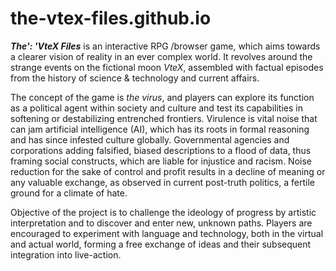 # the-vtex-files.github.io
**_The': 'VteX Files_** is an interactive RPG /browser game, which aims towards a clearer vision of reality in an ever complex world. 
It revolves around the strange events on the fictional moon *VteX*, assembled with factual episodes from the history of science & technology and current affairs. 

The concept of the game is *the virus*, and players can explore its function as a political agent within society and culture and test its capabilities in softening or destabilizing entrenched frontiers. Virulence is vital noise that can jam artificial intelligence (AI), which has its roots in formal reasoning and has since infested culture globally.
Governmental agencies and corporations adding falsified, biased descriptions to a flood of data, thus framing social constructs, which are liable for injustice and racism. Noise reduction for the sake of control and profit results in a decline of meaning or any valuable exchange, as observed in current post-truth politics, a fertile ground for a climate of hate. 

Objective of the project is to challenge the ideology of progress by artistic interpretation and to discover and enter new, unknown paths. Players are encouraged
to experiment with language and technology, both in the virtual and actual world, forming a free exchange of ideas and their subsequent integration into live-action. 
